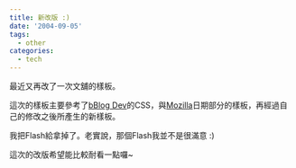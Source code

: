 ```yaml
---
title: 新改版 :)
date: '2004-09-05'
tags:
  - other
categories:
  - tech
---
```

最近又再改了一次文舖的樣板。  
  
這次的樣板主要參考了[bBlog Dev](http://dev.bblog.com/)的CSS，與[Mozilla](http://www.mozilla.org)日期部分的樣板，再經過自己的修改之後所產生的新樣板。  
  
我把Flash給拿掉了。老實說，那個Flash我並不是很滿意 :)  
  
這次的改版希望能比較耐看一點囉~
